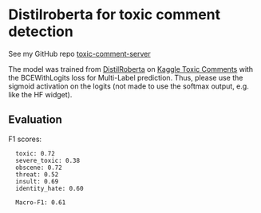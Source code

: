 # Distilroberta for toxic comment detection

See my GitHub repo [toxic-comment-server](https://github.com/jpcorb20/toxic-comment-server)

The model was trained from [DistilRoberta](https://huggingface.co/distilroberta-base) on [Kaggle Toxic Comments](https://www.kaggle.com/c/jigsaw-toxic-comment-classification-challenge) with the BCEWithLogits loss for Multi-Label prediction. Thus, please use the sigmoid activation on the logits (not made to use the softmax output, e.g. like the HF widget).

## Evaluation

  F1 scores:
  
      toxic: 0.72
      severe_toxic: 0.38
      obscene: 0.72
      threat: 0.52
      insult: 0.69
      identity_hate: 0.60
  
      Macro-F1: 0.61